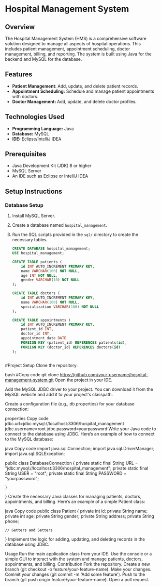 # Hospital Management System

## Overview
The Hospital Management System (HMS) is a comprehensive software solution designed to manage all aspects of hospital operations. This includes patient management, appointment scheduling, doctor management, billing, and reporting. The system is built using Java for the backend and MySQL for the database.

## Features
- **Patient Management:** Add, update, and delete patient records.
- **Appointment Scheduling:** Schedule and manage patient appointments with doctors.
- **Doctor Management:** Add, update, and delete doctor profiles.

## Technologies Used
- **Programming Language:** Java
- **Database:** MySQL
- **IDE:** Eclipse/IntelliJ IDEA

## Prerequisites
- Java Development Kit (JDK) 8 or higher
- MySQL Server
- An IDE such as Eclipse or IntelliJ IDEA

## Setup Instructions

### Database Setup
1. Install MySQL Server.
2. Create a database named `hospital_management`.
3. Run the SQL scripts provided in the `sql/` directory to create the necessary tables.

   ```sql
   CREATE DATABASE hospital_management;
   USE hospital_management;

   CREATE TABLE patients (
       id INT AUTO_INCREMENT PRIMARY KEY,
       name VARCHAR(100) NOT NULL,
       age INT NOT NULL,
       gender VARCHAR(10) NOT NULL
   );

   CREATE TABLE doctors (
       id INT AUTO_INCREMENT PRIMARY KEY,
       name VARCHAR(100) NOT NULL,
       specialization VARCHAR(100) NOT NULL
   );

   CREATE TABLE appointments (
       id INT AUTO_INCREMENT PRIMARY KEY,
       patient_id INT,
       doctor_id INT,
       appointment_date DATE
       FOREIGN KEY (patient_id) REFERENCES patients(id),
       FOREIGN KEY (doctor_id) REFERENCES doctors(id)
   );



#Project Setup
Clone the repository:

bash
#Copy code
git clone https://github.com/your-username/hospital-management-system.git
Open the project in your IDE.

Add the MySQL JDBC driver to your project. You can download it from the MySQL website and add it to your project's classpath.

Create a configuration file (e.g., db.properties) for your database connection:

properties
Copy code
jdbc.url=jdbc:mysql://localhost:3306/hospital_management
jdbc.username=root
jdbc.password=yourpassword
Write your Java code to connect to the database using JDBC. Here’s an example of how to connect to the MySQL database:

java
Copy code
import java.sql.Connection;
import java.sql.DriverManager;
import java.sql.SQLException;

public class DatabaseConnection {
    private static final String URL = "jdbc:mysql://localhost:3306/hospital_management";
    private static final String USER = "root";
    private static final String PASSWORD = "yourpassword";

    }
}
Create the necessary Java classes for managing patients, doctors, appointments, and billing. Here’s an example of a simple Patient class:

java
Copy code
public class Patient {
    private int id;
    private String name;
    private int age;
    private String gender;
    private String address;
    private String phone;

    // Getters and Setters
}
Implement the logic for adding, updating, and deleting records in the database using JDBC.

Usage
Run the main application class from your IDE.
Use the console or a simple GUI to interact with the system and manage patients, doctors, appointments, and billing.
Contribution
Fork the repository.
Create a new branch (git checkout -b feature/your-feature-name).
Make your changes.
Commit your changes (git commit -m 'Add some feature').
Push to the branch (git push origin feature/your-feature-name).
Open a pull request.

  
